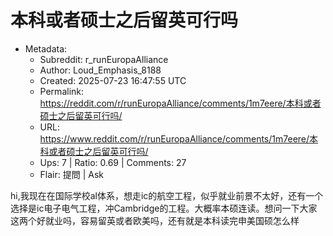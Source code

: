 # 本科或者硕士之后留英可行吗

- Metadata:
  - Subreddit: r_runEuropaAlliance
  - Author: Loud_Emphasis_8188
  - Created: 2025-07-23 16:47:55 UTC
  - Permalink: https://reddit.com/r/runEuropaAlliance/comments/1m7eere/本科或者硕士之后留英可行吗/
  - URL: https://www.reddit.com/r/runEuropaAlliance/comments/1m7eere/本科或者硕士之后留英可行吗/
  - Ups: 7 | Ratio: 0.69 | Comments: 27
  - Flair: 提問 | Ask


hi,我现在在国际学校al体系，想走ic的航空工程，似乎就业前景不太好，还有一个选择是ic电子电气工程，冲Cambridge的工程。大概率本硕连读。想问一下大家这两个好就业吗，容易留英或者欧美吗，还有就是本科读完申美国硕怎么样

